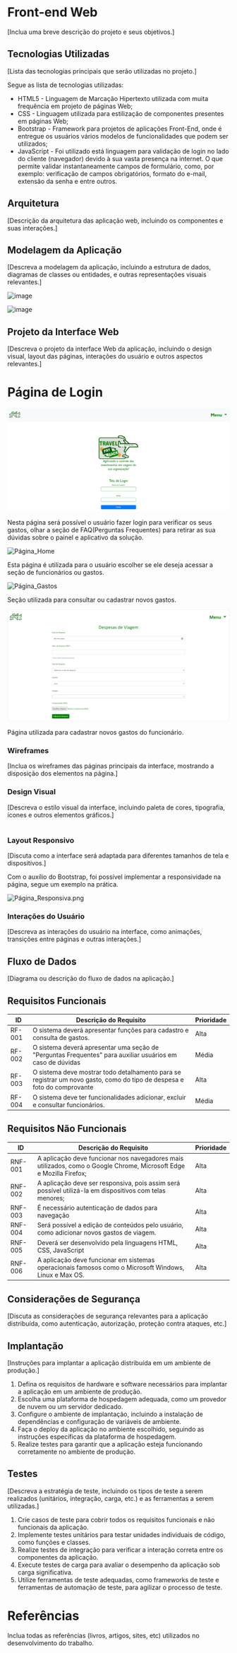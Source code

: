 # Front-end Web

[Inclua uma breve descrição do projeto e seus objetivos.]

## Tecnologias Utilizadas
[Lista das tecnologias principais que serão utilizadas no projeto.]

Segue as lista de tecnologias utilizadas:

* HTML5 - Linguagem de Marcação Hipertexto utilizada com muita frequência em projeto de páginas Web;
* CSS - Linguagem utilizada para estilização de componentes presentes em páginas Web;
* Bootstrap - Framework para projetos de aplicações Front-End, onde é entregue os usuários vários modelos de funcionalidades que podem ser utilizados;
* JavaScript - Foi utilizado está linguagem para validação de login no lado do cliente (navegador) devido à sua vasta presença na internet. O que permite validar instantaneamente campos de formulário, como, por exemplo: verificação de campos obrigatórios, formato do e-mail, extensão da senha e entre outros.

## Arquitetura

[Descrição da arquitetura das aplicação web, incluindo os componentes e suas interações.]

## Modelagem da Aplicação
[Descreva a modelagem da aplicação, incluindo a estrutura de dados, diagramas de classes ou entidades, e outras representações visuais relevantes.]

![image](https://github.com/ICEI-PUC-Minas-PMV-SI/pmv-si-2024-1-pe6-t1-g5-projeto-dengue-prestacao-de-contas/assets/160795375/5e4b4ec9-8b48-4d3d-b020-65a520f37df4)

![image](https://github.com/ICEI-PUC-Minas-PMV-SI/pmv-si-2024-1-pe6-t1-g5-projeto-dengue-prestacao-de-contas/assets/160795375/63c10cf0-ac01-4a0c-a59a-98c0ebd6ebf2)



## Projeto da Interface Web
[Descreva o projeto da interface Web da aplicação, incluindo o design visual, layout das páginas, interações do usuário e outros aspectos relevantes.]

# Página de Login

![Página_Login](/src/IMAGE/Login.png)

Nesta página será possível o usuário fazer login para verificar os seus gastos, olhar a seção de FAQ(Perguntas Frequentes) para retirar as sua dúvidas sobre o painel e aplicativo da solução.

![Página_Home](/src/IMAGE/Página_Home.png)

Esta página é utilizada para o usuário escolher se ele deseja acessar a seção de funcionários ou gastos.

![Página_Gastos](/src/IMAGE/Página_Gastos.png)

Seção utilizada para consultar ou cadastrar novos gastos. 

![Registrar_Gastos.png](/src/IMAGE/Registrar_Gastos.png)

Página utilizada para cadastrar novos gastos do funcionário.

### Wireframes
[Inclua os wireframes das páginas principais da interface, mostrando a disposição dos elementos na página.]

### Design Visual
[Descreva o estilo visual da interface, incluindo paleta de cores, tipografia, ícones e outros elementos gráficos.]

# 


### Layout Responsivo
[Discuta como a interface será adaptada para diferentes tamanhos de tela e dispositivos.]

Com o auxílio do Bootstrap, foi possível implementar a responsividade na página, segue um exemplo na prática.

![Página_Responsiva.png](/src/IMAGE/Página_Responsiva.png)

### Interações do Usuário
[Descreva as interações do usuário na interface, como animações, transições entre páginas e outras interações.]

## Fluxo de Dados

[Diagrama ou descrição do fluxo de dados na aplicação.]

## Requisitos Funcionais

| ID | Descrição do Requisito | Prioridade |
| --- | --- | --- |
| RF-001 | O sistema deverá apresentar funções para cadastro e consulta de gastos. | Alta |
| RF-002 | O sistema deverá apresentar uma seção de "Perguntas Frequentes" para auxiliar usuários em caso de dúvidas | Média |
| RF-003 | O sistema deve mostrar todo detalhamento para se registrar um novo gasto, como do tipo de despesa e foto do comprovante| Alta |
| RF-004 | O sistema deve ter funcionalidades adicionar, excluir e consultar funcionários.  | Média |

## Requisitos Não Funcionais


| ID | Descrição do Requisito | Prioridade |
| --- | --- | --- |
| RNF-001 | A aplicação deve funcionar nos navegadores mais utilizados, como o Google Chrome, Microsoft Edge e Mozilla Firefox; | Alta |
| RNF-002 | A aplicação deve ser responsiva, pois assim será possível utilizá-la em dispositivos com telas menores; | Alta |
| RNF-003 | É necessário autenticação de dados para navegação | Alta |
| RNF-004 | Será possível a edição de conteúdos pelo usuário, como adicionar novos gastos de viagem. | Alta |
| RNF-005 | Deverá ser desenvolvido pela linguagens HTML, CSS, JavaScript | Alta |
|RNF-006  | A aplicação deve funcionar em sistemas operacionais famosos como o Microsoft Windows, Linux e Max OS.  | Alta |



## Considerações de Segurança

[Discuta as considerações de segurança relevantes para a aplicação distribuída, como autenticação, autorização, proteção contra ataques, etc.]

## Implantação

[Instruções para implantar a aplicação distribuída em um ambiente de produção.]

1. Defina os requisitos de hardware e software necessários para implantar a aplicação em um ambiente de produção.
2. Escolha uma plataforma de hospedagem adequada, como um provedor de nuvem ou um servidor dedicado.
3. Configure o ambiente de implantação, incluindo a instalação de dependências e configuração de variáveis de ambiente.
4. Faça o deploy da aplicação no ambiente escolhido, seguindo as instruções específicas da plataforma de hospedagem.
5. Realize testes para garantir que a aplicação esteja funcionando corretamente no ambiente de produção.

## Testes

[Descreva a estratégia de teste, incluindo os tipos de teste a serem realizados (unitários, integração, carga, etc.) e as ferramentas a serem utilizadas.]

1. Crie casos de teste para cobrir todos os requisitos funcionais e não funcionais da aplicação.
2. Implemente testes unitários para testar unidades individuais de código, como funções e classes.
3. Realize testes de integração para verificar a interação correta entre os componentes da aplicação.
4. Execute testes de carga para avaliar o desempenho da aplicação sob carga significativa.
5. Utilize ferramentas de teste adequadas, como frameworks de teste e ferramentas de automação de teste, para agilizar o processo de teste.

# Referências

Inclua todas as referências (livros, artigos, sites, etc) utilizados no desenvolvimento do trabalho.
